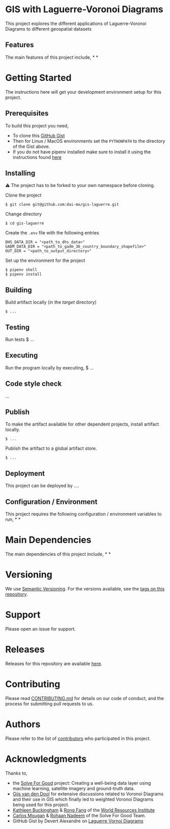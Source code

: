 # GIS with Laguerre-Voronoi Diagrams

This project explores the different applications of Laguerre-Voronoi Diagrams to different geospatial datasets



## Features
The main features of this project include,
 *
 *

# Getting Started
The instructions here will get your development environment setup for this project.

## Prerequisites
To build this project you need,
 * To clone this [GitHub Gist](https://gist.github.com/sunayana/a3a564058e97752f726ca65d56fab529)
 * Then for Linux / MacOS environments set the `PYTHONPATH` to the directory of the Gist above.
 * If you do not have pipenv installed make sure to install it using the instructions found [here](https://pipenv-fork.readthedocs.io/en/latest/install.html)

## Installing
:warning: The project has to be forked to your own namespace before cloning.

Clone the project  

    $ git clone git@github.com:dai-mo/gis-laguerre.git
      
Change directory
      
    $ cd gis-laguerre

Create the `.env` file with the following entries
```
DHS_DATA_DIR = "<path_to_dhs_data>"
GADM_DATA_DIR = "<path_to_gadm_36_country_boundary_shapefile>"
OUT_DIR = "<path_to_output_directory>"
```

Set up the environment for the project   

    $ pipenv shell
    $ pipenv install
    
## Building     
Build artifact locally (in the _target_ directory)     

    $ ...

## Testing
Run tests
    $ ...
    
## Executing 
Run the program locally by executing,
    $ ...

## Code style check
...

## Publish
To make the artifact available for other dependent projects, install artifact locally.

    $ ...
    
Publish the artifact to a global artifact store.

    $ ...

## Deployment
This project can be deployed by ....

## Configuration / Environment
This project requires the following configuration / environment variables to run,
 *
 *

# Main Dependencies
The main dependencies of this project include,
 * 
 * 

# Versioning
We use [Semantic Versioning]. For the versions available, see the [tags on this repository].

# Support
Please open an issue for support.

# Releases
Releases for this repository are available [here](https://github.com/dai-mo/gis-laguerre/releases).

# Contributing
Please read [CONTRIBUTING.md] for details on our code of conduct, and the process for submitting pull requests to us.

# Authors
Please refer to the list of [contributors] who participated in this project.

# Acknowledgments
Thanks to,
*  the [Solve For Good](https://www.solveforgood.org/proj/47/) project: Creating a well-being data layer using machine learning, satellite imagery and ground-truth data.
*  [Gijs van den Dool](https://www.linkedin.com/in/gvddool/) for extensive discussions related to Voronoi Diagrams and their use in GIS which finally led to weighted Voronoi Diagrams being used for this project. 
*  [Kathleen Buckingham](https://www.wri.org/profile/kathleen-buckingham) & [Rong Fang](https://www.wri.org/profile/rong-fang) of the [World Resources Institute](https://www.wri.org/) 
*  [Carlos Mougan](https://cmougan.github.io/) & [Rohaan Nadeem](https://www.linkedin.com/in/rohaan-nadeem/?originalSubdomain=pk) of the Solve For Good Team.
*  GitHub Gist by Devert Alexandre on [Laguerre Vornoi Diagrams](https://gist.github.com/marmakoide/45d5389252683ae09c2df49d0548a627)


[Semantic Versioning]:http://semver.org/
[tags on this repository]:https://github.com/dai-mo/gis-laguerre/tags
[contributors]:https://github.com/dai-mo/gis-laguerre/graphs/contributors
[CONTRIBUTING.md]:CONTRIBUTING.md
[LICENSE.md]:LICENSE.md
